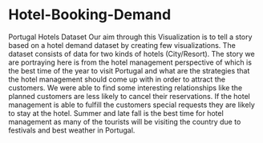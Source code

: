# Hotel-Booking-Demand
Portugal Hotels Dataset
Our aim through this Visualization is to tell a story based on a hotel demand dataset by creating few visualizations. The dataset consists of data for two kinds of hotels (City/Resort). The story we are portraying here is from the hotel management perspective of which is the best time of the year to visit Portugal and what are the strategies that the hotel management should come up with in order to attract the customers.
We were able to find some interesting relationships like the planned customers are less likely to cancel their reservations. If the hotel management is able to fulfill the customers special requests they are likely to stay at the hotel. Summer and late fall is the best time for hotel management as many of the tourists will be visiting the country due to festivals and best weather in Portugal.
